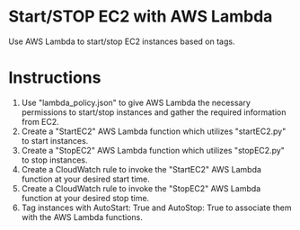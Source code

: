 # Start/STOP EC2 with AWS Lambda

Use AWS Lambda to start/stop EC2 instances based on tags.

# Instructions

1. Use "lambda_policy.json" to give AWS Lambda the necessary permissions to start/stop instances and gather the required information from EC2.
2. Create a "StartEC2" AWS Lambda function which utilizes "startEC2.py" to start instances.
3. Create a "StopEC2" AWS Lambda function which utilizes "stopEC2.py" to stop instances.
4. Create a CloudWatch rule to invoke the "StartEC2" AWS Lambda function at your desired start time.
5. Create a CloudWatch rule to invoke the "StopEC2" AWS Lambda function at your desired stop time.
6. Tag instances with AutoStart: True and AutoStop: True to associate them with the AWS Lambda functions.
